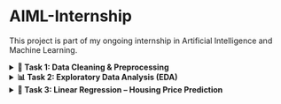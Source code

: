# AIML-Internship
This project is part of my ongoing internship in Artificial Intelligence and Machine Learning. 
<details> 
<summary><strong>🧹 Task 1: Data Cleaning & Preprocessing</strong></summary><br>

<strong>🎯 Objective: </strong>
Learn how to clean and prepare raw data for Machine Learning models.

<strong>🛠️ Tools Used: </strong> Python, Pandas, NumPy, Matplotlib & Seaborn  

<strong>🗂️ Dataset: </strong> Titanic Dataset - A classic dataset used for ML and data preprocessing tasks.

<strong>✅ Steps Covered: </strong>
#### 1. Import the Dataset & Explore Basic Information
- Load the dataset using `pandas`.
- Display the first few rows.
- Check data types and number of missing values.

#### 2. Handle Missing Values
- Fill missing **Age** values using the **median**.
- Fill missing **Embarked** values using the **mode**.
- Drop **Cabin** due to excessive missing data.

#### 3. Convert Categorical Features into Numerical
- Convert **Sex** using **Label Encoding** (male → 0, female → 1).
- Apply **One-Hot Encoding** to the **Embarked** column.
- Drop high-cardinality text columns like **Name** and **Ticket**.

#### 4. Normalize / Standardize Numerical Features
- Standardize numerical columns (`Age`, `Fare`, `SibSp`, `Parch`) using **StandardScaler** from `sklearn`.
- This brings all numerical features to a similar scale (mean=0, std=1).

#### 5. Visualize & Remove Outliers
- Use **boxplots** to visualize outliers in numerical columns.
- Remove outliers using the **IQR (Interquartile Range)** method.

<strong>📘 What I Learned: </strong>

- Handling null and missing values.  
- Encoding categorical variables.  
- Feature scaling using standardization.  
- Detecting and removing outliers.  
- Building a clean dataset for machine learning.

<strong>📂 Output: </strong> A clean and preprocessed version of the Titanic dataset, ready for model training.

</details>

<details>
<summary><strong>📊 Task 2: Exploratory Data Analysis (EDA)</strong></summary><br>

<strong>🎯 Objective: </strong> Understand the dataset using statistics and visualizations to uncover structure, trends, and potential issues.

<strong>🛠️ Tools Used: </strong>Pandas, Matplotlib, Seaborn, Plotly  

<strong>🗂️ Dataset: </strong> Titanic Dataset - A classic dataset used for ML and data preprocessing tasks.

<strong>✅ Steps Covered: </strong>

#### 1. Generate Summary Statistics
- Use `df.describe()` to get mean, std, min, max, and quartiles.
- Use `df.median()` and `df.mode()` for extra insight.

#### 2. Visualize Numeric Features
- Plot **histograms** to understand distributions.
- Use **boxplots** to identify outliers.

#### 3. Explore Feature Relationships
- Create a **correlation matrix** with `sns.heatmap()`.
- Use **Seaborn pairplots** for visualizing pairwise relationships.

#### 4. Identify Patterns, Trends & Anomalies
- Look for skewed distributions.
- Detect unusual values or relationships.
- Compare target (`Survived`) with features using grouped plots.

#### 5. Make Feature-Level Inferences
- Infer which features might impact the target.
- Example: Higher survival rate among females or 1st class passengers.

<strong>📘 What I Learned: </strong>

- How to perform **descriptive statistical analysis**  
- How to **visualize distributions and relationships**  
- How to identify **correlations, trends, and anomalies**  
- How to draw **basic insights** that guide feature engineering and modeling  

</details>

<details> 
<summary><strong> 🏡 Task 3: Linear Regression – Housing Price Prediction</strong></summary><br>

<strong>🎯 Objective: </strong>Implement and understand both **simple** and **multiple linear regression** for predicting housing prices.

<strong>🛠️ Tools Used: </strong>Scikit-learn, Pandas, Matplotlib  

<strong>🗂️ Dataset: </strong> Housing Price Prediction Dataset - Used to build regression models for predicting property prices based on features like area, bedrooms, location, etc.

<strong>✅ Steps Covered: </strong>

#### 1. Import and Preprocess the Dataset
- Load dataset using `pandas`
- Handle missing values if any
- Convert categorical features using encoding
- Normalize or scale features if needed

#### 2. Split Data into Train-Test Sets
- Use `train_test_split` from `sklearn.model_selection`
- Typical split: 80% train / 20% test

#### 3. Fit Linear Regression Model
- Use `sklearn.linear_model.LinearRegression`
- Fit the model on training data

#### 4. Evaluate the Model
- Use common regression metrics:
  - MAE (Mean Absolute Error)
  - MSE (Mean Squared Error)
  - R² Score (Coefficient of Determination)
- Evaluate on test data

#### 5. Plot Regression Line and Interpret Coefficients
- For simple regression: plot line of best fit
- Analyze coefficients to understand feature impact

<strong>📘 What I Learned</strong>
- How to implement **Simple** and **Multiple Linear Regression**  
- How to use **scikit-learn** for model training  
- How to evaluate model performance using **MAE, MSE, R²**  
- How to visualize regression results and **interpret coefficients**  

</details>
